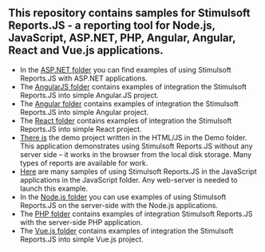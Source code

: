 ## This repository contains samples for Stimulsoft Reports.JS - a reporting tool for Node.js, JavaScript, ASP.NET, PHP, Angular, Angular, React and Vue.js applications.

* In the [ASP.NET folder](https://github.com/stimulsoft/Samples-JS/tree/master/ASP.NET) you can find examples of using Stimulsoft Reports.JS with ASP.NET applications.
* The [AngularJS folder](https://github.com/stimulsoft/Samples-JS/tree/master/AngularJS) contains examples of integration the Stimulsoft Reports.JS into simple Angular.JS project.
* The [Angular folder](https://github.com/stimulsoft/Samples-JS/tree/master/Angular) contains examples of integration the Stimulsoft Reports.JS into simple Angular project.
* The [React folder](https://github.com/stimulsoft/Samples-JS/tree/master/React) contains examples of integration the Stimulsoft Reports.JS into simple React project.
* [There is](https://github.com/stimulsoft/Samples-JS/tree/master/Demo) the demo project written in the HTML/JS in the Demo folder. This application demonstrates using Stimulsoft Reports.JS without any server side – it works in the browser from the local disk storage. Many types of reports are available for work.
* [Here](https://github.com/stimulsoft/Samples-JS/tree/master/JavaScript) are many samples of using Stimulsoft Reports.JS in the JavaScript applications in the JavaScript folder. Any web-server is needed to launch this example.
* In the [Node.js folder](https://github.com/stimulsoft/Samples-JS/tree/master/Node.js) you can use examples of using Stimulsoft Reports.JS on the server-side with the Node.js applications.
* The [PHP folder](https://github.com/stimulsoft/Samples-JS/tree/master/PHP) contains examples of integration Stimulsoft Reports.JS with the server-side PHP application.
* The [Vue.js folder](https://github.com/stimulsoft/Samples-JS/tree/master/Vue.js) contains examples of integration the Stimulsoft Reports.JS into simple Vue.js project.
